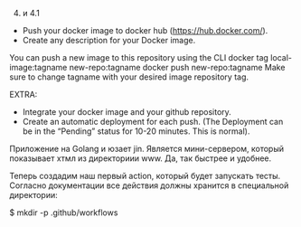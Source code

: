 
4. и 4.1

* Push your docker image to docker hub (https://hub.docker.com/). 
* Create any description for your Docker image. 


You can push a new image to this repository using the CLI
docker tag local-image:tagname new-repo:tagname
docker push new-repo:tagname
Make sure to change tagname with your desired image repository tag.


EXTRA: 
* Integrate your docker image and your github repository. 
* Create an automatic deployment for each push. 
(The Deployment can be in the “Pending” status for 10-20 minutes. This is normal).




Приложение на Golang и юзает jin. 
Является мини-сервером, который показывает хтмл из директориии www. 
Да, так быстрее и удобнее.



Теперь создадим наш первый action, который будет запускать тесты. 
Согласно документации все действия должны хранится в специальной директории:

$ mkdir -p .github/workflows